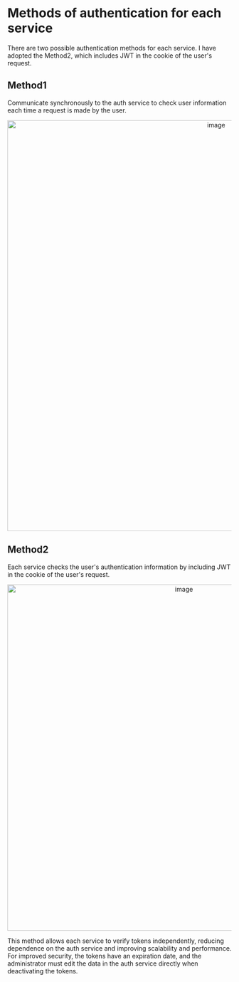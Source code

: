 # Methods of authentication for each service
There are two possible authentication methods for each service. I have adopted the Method2, which includes JWT in the cookie of the user's request.

## Method1
Communicate synchronously to the auth service to check user information each time a request is made by the user.
<p align="center">
  <img width="923" alt="image" src="https://github.com/katsurada1/Microservices/assets/91961057/7bae0362-3147-4bb3-a8f3-ee9737d43111">
</p>

## Method2
Each service checks the user's authentication information by including JWT in the cookie of the user's request.
<p align="center">
  <img width="778" alt="image" src="https://github.com/katsurada1/Microservices/assets/91961057/a0b21c31-2bac-42e8-b05c-b438f476fbd2">
</p>

This method allows each service to verify tokens independently, reducing dependence on the auth service and improving scalability and performance. 
For improved security, the tokens have an expiration date, 
and the administrator must edit the data in the auth service directly when deactivating the tokens.

